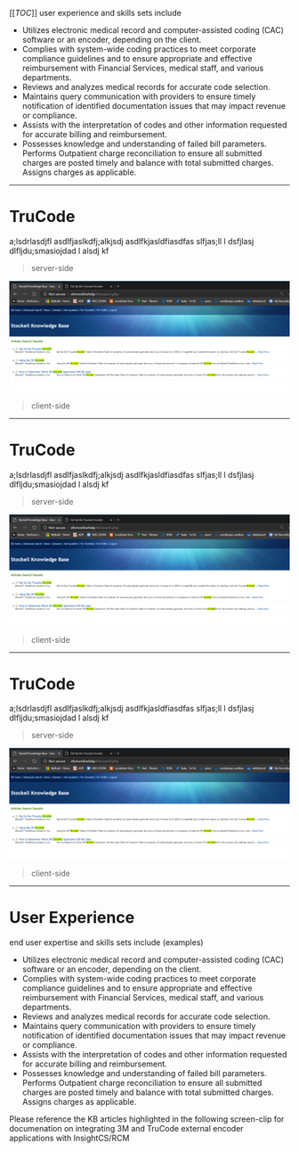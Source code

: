 [[_TOC_]]
user experience and skills sets include

- Utilizes electronic medical record and computer-assisted coding (CAC) software or an encoder, depending on the client.
- Complies with system-wide coding practices to meet corporate compliance guidelines and to ensure appropriate and effective reimbursement with Financial Services, medical staff, and various departments.
- Reviews and analyzes medical records for accurate code selection.
- Maintains query communication with providers to ensure timely notification of identified documentation issues that may impact revenue or compliance.
- Assists with the interpretation of codes and other information requested for accurate billing and reimbursement.
- Possesses knowledge and understanding of failed bill parameters. Performs Outpatient charge reconciliation to ensure all submitted charges are posted timely and balance with total submitted charges. Assigns charges as applicable.

---

# TruCode
a;lsdrlasdjfl asdlfjaslkdfj;alkjsdj asdlfkjasldfiasdfas  slfjas;ll l dsfjlasj  dlfljdu;smasiojdad l alsdj kf

> server-side

![image.png](/.attachments/image-ea48b93a-4607-4c2f-bbf4-4b57cec72830.png)

> client-side

---

# TruCode
a;lsdrlasdjfl asdlfjaslkdfj;alkjsdj asdlfkjasldfiasdfas  slfjas;ll l dsfjlasj  dlfljdu;smasiojdad l alsdj kf

> server-side

![image.png](/.attachments/image-ea48b93a-4607-4c2f-bbf4-4b57cec72830.png)

> client-side

---

# TruCode
a;lsdrlasdjfl asdlfjaslkdfj;alkjsdj asdlfkjasldfiasdfas  slfjas;ll l dsfjlasj  dlfljdu;smasiojdad l alsdj kf

> server-side

![image.png](/.attachments/image-ea48b93a-4607-4c2f-bbf4-4b57cec72830.png)

> client-side

---
# User Experience
end user expertise and skills sets include (examples)

- Utilizes electronic medical record and computer-assisted coding (CAC) software or an encoder, depending on the client.
- Complies with system-wide coding practices to meet corporate compliance guidelines and to ensure appropriate and effective reimbursement with Financial Services, medical staff, and various departments.
- Reviews and analyzes medical records for accurate code selection.
- Maintains query communication with providers to ensure timely notification of identified documentation issues that may impact revenue or compliance.
- Assists with the interpretation of codes and other information requested for accurate billing and reimbursement.
- Possesses knowledge and understanding of failed bill parameters. Performs Outpatient charge reconciliation to ensure all submitted charges are posted timely and balance with total submitted charges. Assigns charges as applicable.


Please reference the KB articles highlighted in the following screen-clip for documenation on integrating 3M and TruCode external encoder applications with InsightCS/RCM